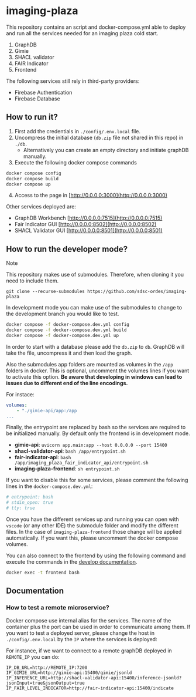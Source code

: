 # imaging-plaza
This repository contains an script and docker-compose.yml able to deploy and run all the services needed for an imaging plaza cold start. 

1. GraphDB
2. Gimie
3. SHACL validator
4. FAIR Indicator
5. Frontend

The following services still rely in third-party providers:

- Firebase Authentication
- Firebase Database

## How to run it?

1. First add the credentials in `./config/.env.local` file.
2. Uncompress the initial database (`db.zip` file not shared in this repo) in `./db`.
    - Alternatively you can create an empty directory and initiate graphDB manually. 
3. Execute the following docker compose commands

``` bash
docker compose config
docker compose build
docker compose up
```

4. Access to the page in [http://0.0.0.0:3000](http://0.0.0.0:3000)

Other services deployed are: 

- GraphDB Workbench [http://0.0.0.0:7515](http://0.0.0.0:7515)
- Fair Indicator GUI [http://0.0.0.0:8502](http://0.0.0.0:8502)
- SHACL Validator GUI [http://0.0.0.0:8501](http://0.0.0.0:8501)

## How to run the developer mode?

> [!NOTE]  
> This repository makes use of submodules. Therefore, when cloning it you need to include them.
>  
> `git clone --recurse-submodules https://github.com/sdsc-ordes/imaging-plaza`

In development mode you can make use of the submodules to change to the development branch you would like to test.

``` bash
docker compose -f docker-compose.dev.yml config
docker compose -f docker-compose.dev.yml build
docker compose -f docker-compose.dev.yml up
```

In order to start with a database please add the `db.zip` to `db`. GraphDB will take the file, uncompress it and then load the graph. 


Also the submodules app folders are mounted as volumes in the `/app` folders in docker. This is optional, uncomment the volumes lines if you want to activate this option. **Be aware that developing in windows can lead to issues due to different end of the line encodings.**

For instace:

``` yaml
volumes:
    - "./gimie-api/app:/app
...
```

Finally, the entrypoint are replaced by bash so the services are required to be initialized manually. By default only the frontend is in development mode. 

- **gimie-api**: `uvicorn app.main:app --host 0.0.0.0 --port 15400`
- **shacl-validator-api**: `bash /app/entrypoint.sh`
- **fair-indicator-api**: `bash /app/imaging_plaza_fair_indicator_api/entrypoint.sh`
- **imaging-plaza-frontend**: `sh entrypoint.sh`

If you want to disable this for some services, please comment the following lines in the `docker-compose.dev.yml`:

``` yaml
# entrypoint: bash 
# stdin_open: true
# tty: true
```

Once you have the different services up and running you can open with `vscode` (or any other IDE) the submodule folder and modify the different files. In the case of `imaging-plaza-frontend` those change will be applied automatically. If you want this, please uncomment the docker compose volumes. 

You can also connect to the frontend by using the following command and execute the commands in the [develop documentation](https://sdsc.atlassian.net/wiki/spaces/ORDES/pages/3299966986/Development+Documentation). 

``` bash
docker exec -t frontend bash
```

## Documentation

### How to test a remote microservice?

Docker compose use internal alias for the services. The name of the container plus the port can be used in order to communicate among them. If you want to test a deployed server, please change the host in `./config/.env.local` by the `IP` where the services is deployed:

For instance, if we want to connect to a remote graphDB deployed in `REMOTE_IP` you can do:

```
IP_DB_URL=http://REMOTE_IP:7200
IP_GIMIE_URL=http://gimie-api:15400/gimie/jsonld
IP_INFERENCE_URL=http://shacl-validator-api:15400/inference-jsonld?jsonInput=true&jsonOutput=true
IP_FAIR_LEVEL_INDICATOR=http://fair-indicator-api:15400/indicate
```
